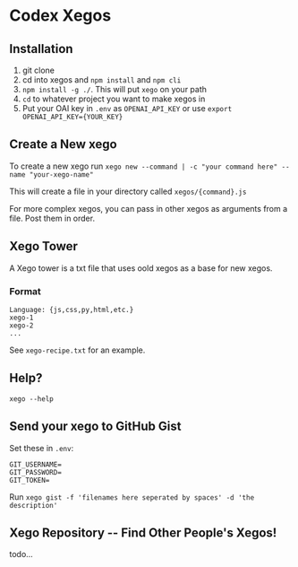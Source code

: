 # Codex Xegos 

## Installation

1. git clone
2. cd into xegos and `npm install` and `npm cli`
3. `npm install -g ./`. This will put `xego` on your path
4. `cd` to whatever project you want to make xegos in
5. Put your OAI key in `.env` as `OPENAI_API_KEY` or use `export OPENAI_API_KEY={YOUR_KEY}`

## Create a New xego

To create a new xego run `xego new --command | -c "your command here" --name "your-xego-name"`

This will create a file in your directory called `xegos/{command}.js`

For more complex xegos, you can pass in other xegos as arguments from a file. Post them in order. 

## Xego Tower

A Xego tower is a txt file that uses oold xegos as a base for new xegos.

### Format

```
Language: {js,css,py,html,etc.}
xego-1
xego-2
...
```

See `xego-recipe.txt` for an example.

## Help?

`xego --help`

## Send your xego to GitHub Gist

Set these in `.env`:
```
GIT_USERNAME=
GIT_PASSWORD=
GIT_TOKEN=
```

Run `xego gist -f 'filenames here seperated by spaces' -d 'the description'`

## Xego Repository -- Find Other People's Xegos!

todo...